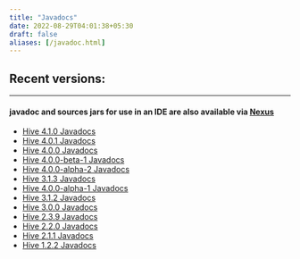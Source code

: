 ```yaml
---
title: "Javadocs"
date: 2022-08-29T04:01:38+05:30
draft: false
aliases: [/javadoc.html]
---
```


<!---
  Licensed to the Apache Software Foundation (ASF) under one
  or more contributor license agreements.  See the NOTICE file
  distributed with this work for additional information
  regarding copyright ownership.  The ASF licenses this file
  to you under the Apache License, Version 2.0 (the
  "License"); you may not use this file except in compliance
  with the License.  You may obtain a copy of the License at

  http://www.apache.org/licenses/LICENSE-2.0

  Unless required by applicable law or agreed to in writing,
  software distributed under the License is distributed on an
  "AS IS" BASIS, WITHOUT WARRANTIES OR CONDITIONS OF ANY
  KIND, either express or implied.  See the License for the
  specific language governing permissions and limitations
  under the License. -->

## Recent versions:
---
#### javadoc and sources jars for use in an IDE are also available via [Nexus](https://repository.apache.org/index.html#nexus-search;gav~org.apache.hive~~~~)
* [Hive 4.1.0 Javadocs](https://svn.apache.org/repos/infra/websites/production/hive/content/javadocs/r4.1.0/api/index.html)
* [Hive 4.0.1 Javadocs](https://svn.apache.org/repos/infra/websites/production/hive/content/javadocs/r4.0.1/api/index.html)
* [Hive 4.0.0 Javadocs](https://svn.apache.org/repos/infra/websites/production/hive/content/javadocs/r4.0.0/api/index.html)
* [Hive 4.0.0-beta-1 Javadocs](https://svn.apache.org/repos/infra/websites/production/hive/content/javadocs/r4.0.0-beta-1/api/index.html)
* [Hive 4.0.0-alpha-2 Javadocs](https://svn.apache.org/repos/infra/websites/production/hive/content/javadocs/r4.0.0-alpha-2/api/index.html)
* [Hive 3.1.3 Javadocs](https://svn.apache.org/repos/infra/websites/production/hive/content/javadocs/r3.1.3/api/index.html)
* [Hive 4.0.0-alpha-1 Javadocs](https://svn.apache.org/repos/infra/websites/production/hive/content/javadocs/r4.0.0-alpha-1/api/index.html)
* [Hive 3.1.2 Javadocs](https://svn.apache.org/repos/infra/websites/production/hive/content/javadocs/r3.1.2/api/index.html)
* [Hive 3.0.0 Javadocs](https://svn.apache.org/repos/infra/websites/production/hive/content/javadocs/r3.0.0/api/index.html)
* [Hive 2.3.9 Javadocs](https://svn.apache.org/repos/infra/websites/production/hive/content/javadocs/r2.3.9/api/index.html)
* [Hive 2.2.0 Javadocs](https://svn.apache.org/repos/infra/websites/production/hive/content/javadocs/r2.2.0/api/index.html)
* [Hive 2.1.1 Javadocs](https://svn.apache.org/repos/infra/websites/production/hive/content/javadocs/r2.1.1/api/index.html)
* [Hive 1.2.2 Javadocs](https://svn.apache.org/repos/infra/websites/production/hive/content/javadocs/r1.2.2/api/index.html)

